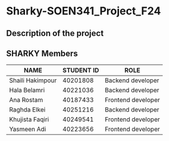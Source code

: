 # Sharky-SOEN341_Project_F24

## Description of the project  


## SHARKY Members  

|**NAME**|**STUDENT ID**|**ROLE**|
|--------|--------------|--------|
|Shaili Hakimpour|40201808|Backend developer|
|Hala Belamri|40221036|Backend developer|
|Ana Rostam|40187433|Frontend developer|
|Raghda Elkei|40251216|Backend developer|
|Khujista Faqiri|40249541|Frontend developer|
|Yasmeen Adi|40223656|Frontend developer|
